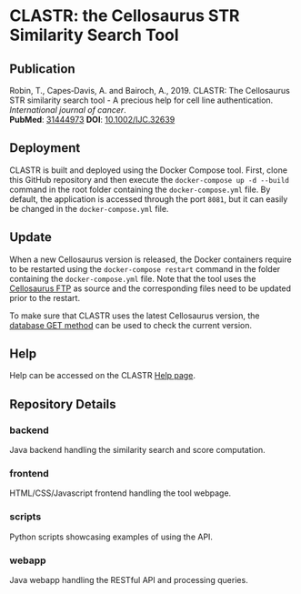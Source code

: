 CLASTR: the Cellosaurus STR Similarity Search Tool
======

Publication
------
Robin, T., Capes‐Davis, A. and Bairoch, A., 2019. CLASTR: The Cellosaurus STR similarity search tool - A precious help for cell line authentication. *International journal of cancer*.  
**PubMed**: [31444973](https://www.ncbi.nlm.nih.gov/pubmed/31444973) **DOI**: [10.1002/IJC.32639](https://doi.org/10.1002/IJC.32639)

Deployment
------

CLASTR is  built and deployed using the Docker Compose tool. First, clone this GitHub repository and then execute the `docker-compose up -d --build` command in the root folder containing the `docker-compose.yml` file. By default, the application is accessed through the port `8081`, but it can easily be changed in the `docker-compose.yml` file.

Update
------

When a new Cellosaurus version is released, the Docker containers require to be restarted using the `docker-compose restart` command in the folder containing the `docker-compose.yml` file. Note that the tool uses the [Cellosaurus FTP](ftp://ftp.expasy.org/databases/cellosaurus) as source and the corresponding files need to be updated prior to the restart.

To make sure that CLASTR uses the latest Cellosaurus version, the [database GET method](https://web.expasy.org/cellosaurus-str-search/api/database) can be used to check the current version.

Help
------

Help can be accessed on the CLASTR [Help page](https://web.expasy.org/cellosaurus-str-search/help.html).

Repository Details
------

### backend

Java backend handling the similarity search and score computation.

### frontend

HTML/CSS/Javascript frontend handling the tool webpage.

### scripts

Python scripts showcasing examples of using the API.

### webapp

Java webapp handling the RESTful API and processing queries.
